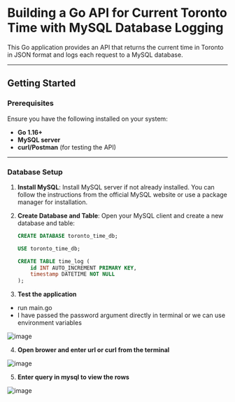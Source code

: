 # **Building a Go API for Current Toronto Time with MySQL Database Logging**

This Go application provides an API that returns the current time in Toronto in JSON format and logs each request to a MySQL database.

---

## **Getting Started**

### **Prerequisites**
Ensure you have the following installed on your system:
- **Go 1.16+**
- **MySQL server**
- **curl/Postman** (for testing the API)

---

### **Database Setup**
1. **Install MySQL**: 
   Install MySQL server if not already installed. You can follow the instructions from the official MySQL website or use a package manager for installation.

2. **Create Database and Table**:
   Open your MySQL client and create a new database and table:
   ```sql
   CREATE DATABASE toronto_time_db;

   USE toronto_time_db;

   CREATE TABLE time_log (
       id INT AUTO_INCREMENT PRIMARY KEY,
       timestamp DATETIME NOT NULL
   );

3. **Test the application**

- run main.go
- I have passed the password argument directly in terminal or we can use environment variables

   
![image](https://github.com/user-attachments/assets/ed4ba2af-dece-4aaf-b15d-66a0a22c268d)

4. **Open brower and enter url or curl from the terminal**


![image](https://github.com/user-attachments/assets/1f357c3e-a02d-48ce-9185-c22af6736290)

5. **Enter query in mysql to view the rows**


![image](https://github.com/user-attachments/assets/da5196a4-234c-4f64-bbc4-d20ad763894b)



   
